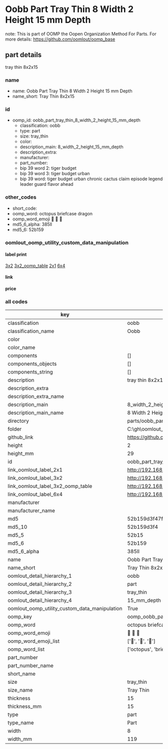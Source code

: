 # Oobb Part Tray Thin 8 Width 2 Height 15 mm Depth  

note: This is part of OOMP the Oopen Organization Method For Parts. For more details: https://github.com/oomlout/oomp_base

##  part details
  



tray thin 8x2x15



### name
* name: Oobb Part Tray Thin 8 Width 2 Height 15 mm Depth
* name_short: Tray Thin 8x2x15 
### id
* oomp_id: oobb_part_tray_thin_8_width_2_height_15_mm_depth
  * classification: oobb
  * type: part
  * size: tray_thin
  * color: 
  * description_main: 8_width_2_height_15_mm_depth
  * description_extra: 
  * manufacturer: 
  * part_number: 
  * bip 39 word 2: tiger budget
  * bip 39 word 3: tiger budget urban
  * bip 39 word: tiger budget urban chronic cactus claim episode legend leader guard flavor ahead

### other_codes
* short_code: 
* oomp_word: octopus briefcase dragon
* oomp_word_emoji :octopus: :briefcase: :dragon:
* md5_6_alpha: 385ll
* md5_6: 52b159






### oomlout_oomp_utility_custom_data_manipulation
#### label print
[3x2](http://192.168.1.245:1112/?label=oomp%20385ll)
[3x2_oomp_table](http://192.168.1.108:1112/?label=oomp%20385ll)
[2x1](http://192.168.1.242:1112/?label=oomp%20385ll)
[6x4](http://192.168.1.55:1112/?label=oomp%20385ll)    

#### link

                              

#### price







### all codes 
| key | value |  
| --- | --- |  
| classification | oobb |  
| classification_name | Oobb |  
| color |  |  
| color_name |  |  
| components | [] |  
| components_objects | [] |  
| components_string | [] |  
| description | tray thin 8x2x15 |  
| description_extra |  |  
| description_extra_name |  |  
| description_main | 8_width_2_height_15_mm_depth |  
| description_main_name | 8 Width 2 Height 15 mm Depth |  
| directory | parts/oobb_part_tray_thin_8_width_2_height_15_mm_depth |  
| folder | C:\gh\oomlout_oobb_version_4_generated_parts\things\oobb_part_tray_thin_8_width_2_height_15_mm_depth |  
| github_link | https://github.com/oomlout/oomlout_oomp_part_src/tree/main/parts/oobb_part_tray_thin_8_width_2_height_15_mm_depth |  
| height | 2 |  
| height_mm | 29 |  
| id | oobb_part_tray_thin_8_width_2_height_15_mm_depth |  
| link_oomlout_label_2x1 | http://192.168.1.242:1112/?label=oomp%20385ll |  
| link_oomlout_label_3x2 | http://192.168.1.245:1112/?label=oomp%20385ll |  
| link_oomlout_label_3x2_oomp_table | http://192.168.1.108:1112/?label=oomp%20385ll |  
| link_oomlout_label_6x4 | http://192.168.1.55:1112/?label=oomp%20385ll |  
| manufacturer |  |  
| manufacturer_name |  |  
| md5 | 52b159d3f47f897ca6900287de87670f |  
| md5_10 | 52b159d3f4 |  
| md5_5 | 52b15 |  
| md5_6 | 52b159 |  
| md5_6_alpha | 385ll |  
| name | Oobb Part Tray Thin 8 Width 2 Height 15 mm Depth |  
| name_short | Tray Thin 8x2x15  |  
| oomlout_detail_hierarchy_1 | oobb |  
| oomlout_detail_hierarchy_2 | part |  
| oomlout_detail_hierarchy_3 | tray_thin |  
| oomlout_detail_hierarchy_4 | 15_mm_depth |  
| oomlout_oomp_utility_custom_data_manipulation | True |  
| oomp_key | oomp_oobb_part_tray_thin_8_width_2_height_15_mm_depth |  
| oomp_word | octopus briefcase dragon |  
| oomp_word_emoji | :octopus: :briefcase: :dragon: |  
| oomp_word_emoji_list | [':octopus:', ':briefcase:', ':dragon:'] |  
| oomp_word_list | ['octopus', 'briefcase', 'dragon'] |  
| part_number |  |  
| part_number_name |  |  
| short_name |  |  
| size | tray_thin |  
| size_name | Tray Thin |  
| thickness | 15 |  
| thickness_mm | 15 |  
| type | part |  
| type_name | Part |  
| width | 8 |  
| width_mm | 119 |  
